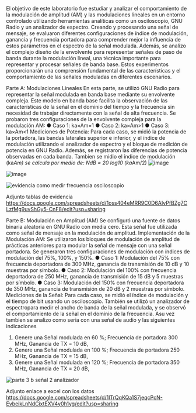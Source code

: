 El objetivo de este laboratorio fue estudiar y analizar el comportamiento de la modulación de amplitud (AM) y las modulaciones lineales en un entorno controlado utilizando
herramientas analíticas como un osciloscopio, GNU Radio y un analizador de espectro. Creando y procesando una señal de mensaje, se evaluaron diferentes
configuraciones de índice de modulación, ganancia y frecuencia portadora para comprender mejor la influencia de estos parámetros en el espectro de la señal modulada.
Además, se analizo el complejo diseño de la envolvente para representar señales de paso de banda durante la modulación lineal, una técnica importante para
representar y procesar señales de banda base. Estos experimentos proporcionarán una comprensión fundamental de las características y el comportamiento de
las señales moduladas en diferentes escenarios.

Parte A: Modulaciones Lineales 
En esta parte, se utilizó GNU Radio para representar la señal modulada en banda base mediante su envolvente compleja. Este modelo en banda base facilita la
observación de las características de la señal en el dominio del tiempo y la frecuencia sin necesidad de trabajar directamente con la señal de alta frecuencia. Se probaron tres configuraciones de la envolvente
compleja para la modulación AM:
● Caso 1: ka×Am=1
● Caso 2: ka×Am>1
● Caso 3: ka×Am<1
Mediciones de Potencia: Para cada caso, se midió la potencia de la portadora, las bandas laterales superior e inferior, y el índice de modulación utilizando el analizador de espectro y el bloque de medición de
potencia en GNU Radio. Además, se registraron las diferencias de potencia observadas en cada banda.
Tambien se midio el   índice de modulación (ka*Am) se calcula por medio de:
NdB = 20 log10 (ka*Am/2)
![image](https://github.com/user-attachments/assets/9266b82d-6a09-423e-8fc5-658c23696909)

![image](https://github.com/user-attachments/assets/cae35bde-7ee2-44c6-afc5-940f34eebb57)

![evidencia como medir frecuencia osciloscopio](https://github.com/user-attachments/assets/5f97beda-b3a3-49a9-b187-afcc10d3345a)

Adjunto tablas de evidencia https://docs.google.com/spreadsheets/d/1oss404eMRR9C0D6AIvPfBZg7CLzfMg9uvShGy5-CnF8/edit?usp=sharing

Parte B: Modulación en Amplitud (AM)
Se configuró una fuente de datos binaria aleatoria en GNU Radio con media cero. Esta señal fue utilizada como señal de mensaje en la modulación de amplitud. Implementación de la Modulación AM: Se utilizaron
los bloques de modulación de amplitud de prácticas anteriores para modular la señal de mensaje con una señal portadora. Se generaron tres configuraciones de modulación con índices de modulación del 75%, 100%, y 150%.
● Caso 1: Modulación del 75% con frecuencia deportadora de 300 MHz, ganancia de transmisión de 10 dB y 10 muestras por símbolo.
● Caso 2: Modulación del 100% con frecuencia deportadora de 250 MHz, ganancia de transmisión de 15 dB y 5 muestras por símbolo.
● Caso 3: Modulación del 150% con frecuencia deportadora de 350 MHz, ganancia de transmisión de 20 dB y 2 muestras por símbolo.
Mediciones de la Señal: Para cada caso, se midió el índice de modulación y el tiempo de bit usando un osciloscopio. También se utilizó un analizador de espectropara medir el ancho de banda de la señal modulada, y se
observó el comportamiento de la señal en el dominio de la frecuencia.
Asu vez tambien se analizo como seria con una señal de audio y las siguientes indicaciones 
1. Genere una Señal modulada en 60 %; Frecuencia de portadora 300 MHz, Ganancia de TX = 10 dB,
2. Genere una Señal modulada en 100 %; Frecuencia de portadora 250 MHz, Ganancia de TX = 15 dB,
3. Genere una Señal modulada en 120 %; Frecuencia de portadora 350 MHz, Ganancia de TX = 20 dB,

![parte 3 b  señal 2 analizador](https://github.com/user-attachments/assets/f023af29-8a9c-4416-a34e-e7e7bd8471c6)

Adjunto enlace a excel con los datos https://docs.google.com/spreadsheets/d/1ITrQqKQa1S7jeqcPcN-EvbeikLnNdCixtEXV4y0h1yg/edit?usp=sharing

